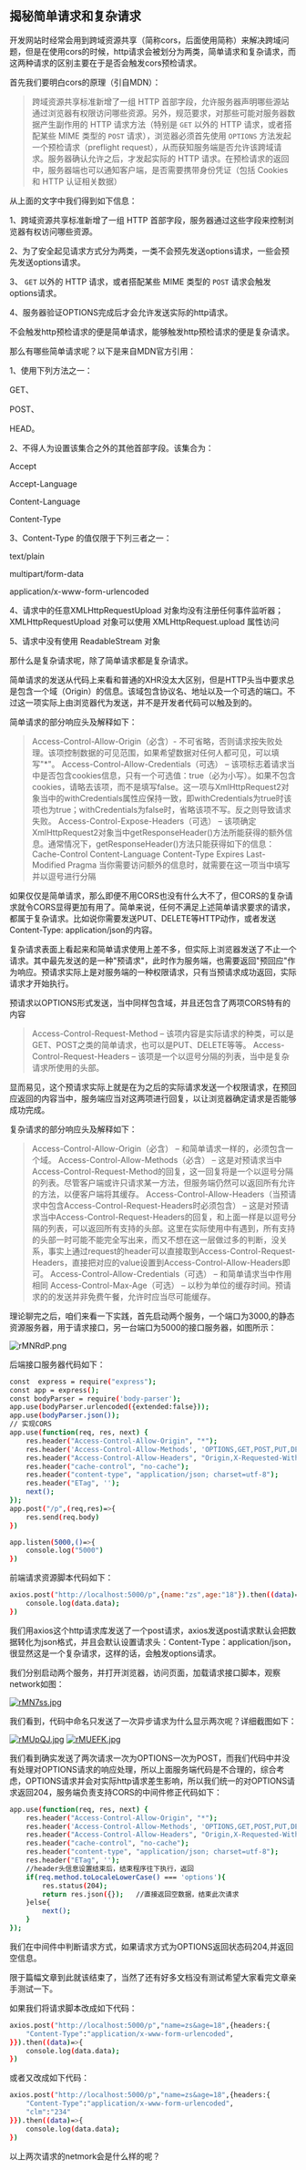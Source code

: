 ## 揭秘简单请求和复杂请求

开发网站时经常会用到跨域资源共享（简称cors，后面使用简称）来解决跨域问题，但是在使用cors的时候，http请求会被划分为两类，简单请求和复杂请求，而这两种请求的区别主要在于是否会触发cors预检请求。

首先我们要明白cors的原理（引自MDN）：

>跨域资源共享标准新增了一组 HTTP 首部字段，允许服务器声明哪些源站通过浏览器有权限访问哪些资源。另外，规范要求，对那些可能对服务器数据产生副作用的 HTTP 请求方法（特别是 `GET` 以外的 HTTP 请求，或者搭配某些 MIME 类型的 `POST` 请求），浏览器必须首先使用 `OPTIONS` 方法发起一个预检请求（preflight request），从而获知服务端是否允许该跨域请求。服务器确认允许之后，才发起实际的 HTTP 请求。在预检请求的返回中，服务器端也可以通知客户端，是否需要携带身份凭证（包括 Cookies 和 HTTP 认证相关数据）

从上面的文字中我们得到如下信息：

1、跨域资源共享标准新增了一组 HTTP 首部字段，服务器通过这些字段来控制浏览器有权访问哪些资源。

2、为了安全起见请求方式分为两类，一类不会预先发送options请求，一些会预先发送options请求。

3、 `GET` 以外的 HTTP 请求，或者搭配某些 MIME 类型的 `POST` 请求会触发options请求。

4、服务器验证OPTIONS完成后才会允许发送实际的http请求。

不会触发http预检请求的便是简单请求，能够触发http预检请求的便是复杂请求。

那么有哪些简单请求呢？以下是来自MDN官方引用：

1、使用下列方法之一：

GET、

POST、

HEAD。

2、不得人为设置该集合之外的其他首部字段。该集合为：

Accept

Accept-Language

Content-Language

Content-Type 

3、Content-Type 的值仅限于下列三者之一：

text/plain

multipart/form-data

application/x-www-form-urlencoded

4、请求中的任意XMLHttpRequestUpload 对象均没有注册任何事件监听器；XMLHttpRequestUpload 对象可以使用 XMLHttpRequest.upload 属性访问

5、请求中没有使用 ReadableStream 对象

那什么是复杂请求呢，除了简单请求都是复杂请求。

简单请求的发送从代码上来看和普通的XHR没太大区别，但是HTTP头当中要求总是包含一个域（Origin）的信息。该域包含协议名、地址以及一个可选的端口。不过这一项实际上由浏览器代为发送，并不是开发者代码可以触及到的。

简单请求的部分响应头及解释如下：

>Access-Control-Allow-Origin（必含）- 不可省略，否则请求按失败处理。该项控制数据的可见范围，如果希望数据对任何人都可见，可以填写"*"。
Access-Control-Allow-Credentials（可选） – 该项标志着请求当中是否包含cookies信息，只有一个可选值：true（必为小写）。如果不包含cookies，请略去该项，而不是填写false。这一项与XmlHttpRequest2对象当中的withCredentials属性应保持一致，即withCredentials为true时该项也为true；withCredentials为false时，省略该项不写。反之则导致请求失败。
Access-Control-Expose-Headers（可选） – 该项确定XmlHttpRequest2对象当中getResponseHeader()方法所能获得的额外信息。通常情况下，getResponseHeader()方法只能获得如下的信息：
Cache-Control
Content-Language
Content-Type
Expires
Last-Modified
Pragma
当你需要访问额外的信息时，就需要在这一项当中填写并以逗号进行分隔

如果仅仅是简单请求，那么即便不用CORS也没有什么大不了，但CORS的复杂请求就令CORS显得更加有用了。简单来说，任何不满足上述简单请求要求的请求，都属于复杂请求。比如说你需要发送PUT、DELETE等HTTP动作，或者发送Content-Type: application/json的内容。

复杂请求表面上看起来和简单请求使用上差不多，但实际上浏览器发送了不止一个请求。其中最先发送的是一种"预请求"，此时作为服务端，也需要返回"预回应"作为响应。预请求实际上是对服务端的一种权限请求，只有当预请求成功返回，实际请求才开始执行。

预请求以OPTIONS形式发送，当中同样包含域，并且还包含了两项CORS特有的内容

>Access-Control-Request-Method – 该项内容是实际请求的种类，可以是GET、POST之类的简单请求，也可以是PUT、DELETE等等。
Access-Control-Request-Headers – 该项是一个以逗号分隔的列表，当中是复杂请求所使用的头部。


显而易见，这个预请求实际上就是在为之后的实际请求发送一个权限请求，在预回应返回的内容当中，服务端应当对这两项进行回复，以让浏览器确定请求是否能够成功完成。

复杂请求的部分响应头及解释如下：


>Access-Control-Allow-Origin（必含） – 和简单请求一样的，必须包含一个域。
Access-Control-Allow-Methods（必含） – 这是对预请求当中Access-Control-Request-Method的回复，这一回复将是一个以逗号分隔的列表。尽管客户端或许只请求某一方法，但服务端仍然可以返回所有允许的方法，以便客户端将其缓存。
Access-Control-Allow-Headers（当预请求中包含Access-Control-Request-Headers时必须包含） – 这是对预请求当中Access-Control-Request-Headers的回复，和上面一样是以逗号分隔的列表，可以返回所有支持的头部。这里在实际使用中有遇到，所有支持的头部一时可能不能完全写出来，而又不想在这一层做过多的判断，没关系，事实上通过request的header可以直接取到Access-Control-Request-Headers，直接把对应的value设置到Access-Control-Allow-Headers即可。
Access-Control-Allow-Credentials（可选） – 和简单请求当中作用相同
Access-Control-Max-Age（可选） – 以秒为单位的缓存时间。预请求的的发送并非免费午餐，允许时应当尽可能缓存。

理论聊完之后，咱们来看一下实践，首先启动两个服务，一个端口为3000,的静态资源服务器，用于请求接口，另一台端口为5000的接口服务器，如图所示：

![rMNRdP.png](https://s3.ax1x.com/2020/12/15/rMNRdP.png)

后端接口服务器代码如下：

```sh
const  express = require("express");
const app = express();
const bodyParser = require('body-parser');
app.use(bodyParser.urlencoded({extended:false}));
app.use(bodyParser.json());
// 实现CORS
app.use(function(req, res, next) {
    res.header("Access-Control-Allow-Origin", "*");
    res.header('Access-Control-Allow-Methods', 'OPTIONS,GET,POST,PUT,DELETE');
    res.header("Access-Control-Allow-Headers", "Origin,X-Requested-With,Content-Type,Accept,Authorization");
    res.header("cache-control", "no-cache");
    res.header("content-type", "application/json; charset=utf-8");
    res.header("ETag", '');
    next();
});
app.post("/p",(req,res)=>{
    res.send(req.body)
})

app.listen(5000,()=>{
    console.log("5000")
})
```

前端请求资源脚本代码如下：

```sh
axios.post("http://localhost:5000/p",{name:"zs",age:"18"}).then((data)=>{
    console.log(data.data);
})
```
我们用axios这个http请求库发送了一个post请求，axios发送post请求默认会把数据转化为json格式，并且会默认设置请求头：Content-Type：application/json，很显然这是一个复杂请求，这样的话，会触发options请求。

我们分别启动两个服务，并打开浏览器，访问页面，加载请求接口脚本，观察network如图：

[![rMN7ss.jpg](https://s3.ax1x.com/2020/12/15/rMN7ss.jpg)](https://imgchr.com/i/rMN7ss)

我们看到，代码中命名只发送了一次异步请求为什么显示两次呢？详细截图如下：

[![rMUpQJ.jpg](https://s3.ax1x.com/2020/12/15/rMUpQJ.jpg)](https://imgchr.com/i/rMUpQJ)
[![rMUEFK.jpg](https://s3.ax1x.com/2020/12/15/rMUEFK.jpg)](https://imgchr.com/i/rMUEFK)


我们看到确实发送了两次请求一次为OPTIONS一次为POST，而我们代码中并没有处理对OPTIONS请求的响应处理，所以上面服务端代码是不合理的，综合考虑，OPTIONS请求并会对实际http请求差生影响，所以我们统一的对OPTIONS请求返回204，服务端负责支持CORS的中间件修正代码如下：

```sh
app.use(function(req, res, next) {
    res.header("Access-Control-Allow-Origin", "*");
    res.header('Access-Control-Allow-Methods', 'OPTIONS,GET,POST,PUT,DELETE');
    res.header("Access-Control-Allow-Headers", "Origin,X-Requested-With,Content-Type,Accept,Authorization");
    res.header("cache-control", "no-cache");
    res.header("content-type", "application/json; charset=utf-8");
    res.header("ETag", '');
    //header头信息设置结束后，结束程序往下执行，返回
    if(req.method.toLocaleLowerCase() === 'options'){
        res.status(204);
        return res.json({});   //直接返回空数据，结束此次请求
    }else{
        next();
    }
});
```

我们在中间件中判断请求方式，如果请求方式为OPTIONS返回状态码204,并返回空信息。

限于篇幅文章到此就该结束了，当然了还有好多文档没有测试希望大家看完文章亲手测试一下。

如果我们将请求脚本改成如下代码：

```sh
axios.post("http://localhost:5000/p","name=zs&age=18",{headers:{
    "Content-Type":"application/x-www-form-urlencoded",
}}).then((data)=>{
    console.log(data.data);
})
```
或者又改成如下代码：

```sh
axios.post("http://localhost:5000/p","name=zs&age=18",{headers:{
    "Content-Type":"application/x-www-form-urlencoded",
    "clm":"234"
}}).then((data)=>{
    console.log(data.data);
})
```
以上两次请求的netmork会是什么样的呢？